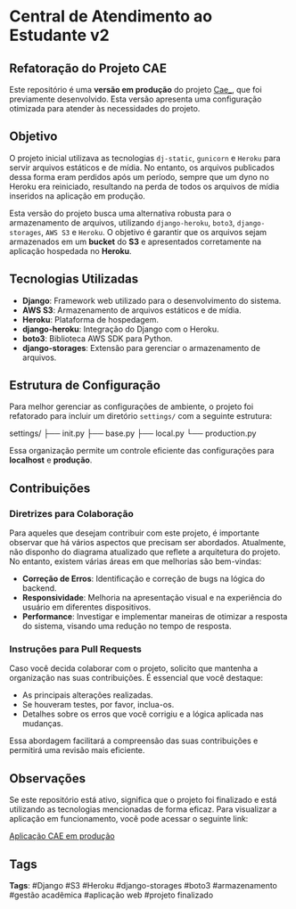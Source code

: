 # Central de Atendimento ao Estudante v2

## Refatoração do Projeto CAE

Este repositório é uma **versão em produção** do projeto [Cae_](https://github.com/vicct0r/Cae_), que foi previamente desenvolvido. Esta versão apresenta uma configuração otimizada para atender às necessidades do projeto.

## Objetivo

O projeto inicial utilizava as tecnologias `dj-static`, `gunicorn` e `Heroku` para servir arquivos estáticos e de mídia. No entanto, os arquivos publicados dessa forma eram perdidos após um período, sempre que um dyno no Heroku era reiniciado, resultando na perda de todos os arquivos de mídia inseridos na aplicação em produção.

Esta versão do projeto busca uma alternativa robusta para o armazenamento de arquivos, utilizando `django-heroku`, `boto3`, `django-storages`, `AWS S3` e `Heroku`. O objetivo é garantir que os arquivos sejam armazenados em um **bucket** do **S3** e apresentados corretamente na aplicação hospedada no **Heroku**.

## Tecnologias Utilizadas

- **Django**: Framework web utilizado para o desenvolvimento do sistema.
- **AWS S3**: Armazenamento de arquivos estáticos e de mídia.
- **Heroku**: Plataforma de hospedagem.
- **django-heroku**: Integração do Django com o Heroku.
- **boto3**: Biblioteca AWS SDK para Python.
- **django-storages**: Extensão para gerenciar o armazenamento de arquivos.

## Estrutura de Configuração

Para melhor gerenciar as configurações de ambiente, o projeto foi refatorado para incluir um diretório `settings/` com a seguinte estrutura:

settings/ 
├── init.py 
├── base.py 
├── local.py 
└── production.py


Essa organização permite um controle eficiente das configurações para **localhost** e **produção**.

## Contribuições

### Diretrizes para Colaboração

Para aqueles que desejam contribuir com este projeto, é importante observar que há vários aspectos que precisam ser abordados. Atualmente, não disponho do diagrama atualizado que reflete a arquitetura do projeto. No entanto, existem várias áreas em que melhorias são bem-vindas:

- **Correção de Erros**: Identificação e correção de bugs na lógica do backend.
- **Responsividade**: Melhoria na apresentação visual e na experiência do usuário em diferentes dispositivos.
- **Performance**: Investigar e implementar maneiras de otimizar a resposta do sistema, visando uma redução no tempo de resposta.

### Instruções para Pull Requests

Caso você decida colaborar com o projeto, solicito que mantenha a organização nas suas contribuições. É essencial que você destaque:

- As principais alterações realizadas.
- Se houveram testes, por favor, inclua-os.
- Detalhes sobre os erros que você corrigiu e a lógica aplicada nas mudanças.

Essa abordagem facilitará a compreensão das suas contribuições e permitirá uma revisão mais eficiente.

## Observações

Se este repositório está ativo, significa que o projeto foi finalizado e está utilizando as tecnologias mencionadas de forma eficaz. Para visualizar a aplicação em funcionamento, você pode acessar o seguinte link:

[Aplicação CAE em produção](https://sistema-cae-v5-ecab78bbbd3c.herokuapp.com/)

## Tags

**Tags**: #Django #S3 #Heroku #django-storages #boto3 #armazenamento #gestão acadêmica #aplicação web #projeto finalizado

